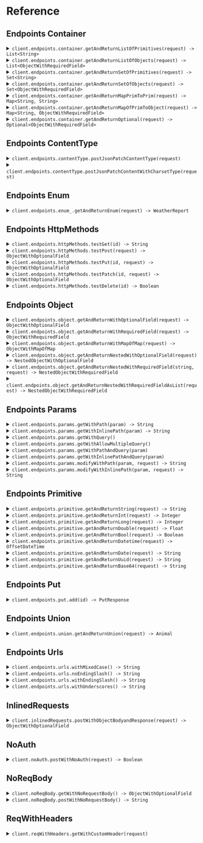 # Reference
## Endpoints Container
<details><summary><code>client.endpoints.container.getAndReturnListOfPrimitives(request) -> List&lt;String&gt;</code></summary>
<dl>
<dd>

#### 🔌 Usage

<dl>
<dd>

<dl>
<dd>

```java
client.endpoints().container().getAndReturnListOfPrimitives(
    Arrays.asList("string", "string")
);
```
</dd>
</dl>
</dd>
</dl>

#### ⚙️ Parameters

<dl>
<dd>

<dl>
<dd>

**request:** `List<String>` 
    
</dd>
</dl>
</dd>
</dl>


</dd>
</dl>
</details>

<details><summary><code>client.endpoints.container.getAndReturnListOfObjects(request) -> List&lt;ObjectWithRequiredField&gt;</code></summary>
<dl>
<dd>

#### 🔌 Usage

<dl>
<dd>

<dl>
<dd>

```java
client.endpoints().container().getAndReturnListOfObjects(
    Arrays.asList(
        ObjectWithRequiredField
            .builder()
            .string("string")
            .build(),
        ObjectWithRequiredField
            .builder()
            .string("string")
            .build()
    )
);
```
</dd>
</dl>
</dd>
</dl>

#### ⚙️ Parameters

<dl>
<dd>

<dl>
<dd>

**request:** `List<ObjectWithRequiredField>` 
    
</dd>
</dl>
</dd>
</dl>


</dd>
</dl>
</details>

<details><summary><code>client.endpoints.container.getAndReturnSetOfPrimitives(request) -> Set&lt;String&gt;</code></summary>
<dl>
<dd>

#### 🔌 Usage

<dl>
<dd>

<dl>
<dd>

```java
client.endpoints().container().getAndReturnSetOfPrimitives(
    new HashSet<String>(
        Arrays.asList("string")
    )
);
```
</dd>
</dl>
</dd>
</dl>

#### ⚙️ Parameters

<dl>
<dd>

<dl>
<dd>

**request:** `Set<String>` 
    
</dd>
</dl>
</dd>
</dl>


</dd>
</dl>
</details>

<details><summary><code>client.endpoints.container.getAndReturnSetOfObjects(request) -> Set&lt;ObjectWithRequiredField&gt;</code></summary>
<dl>
<dd>

#### 🔌 Usage

<dl>
<dd>

<dl>
<dd>

```java
client.endpoints().container().getAndReturnSetOfObjects(
    new HashSet<ObjectWithRequiredField>(
        Arrays.asList(
            ObjectWithRequiredField
                .builder()
                .string("string")
                .build()
        )
    )
);
```
</dd>
</dl>
</dd>
</dl>

#### ⚙️ Parameters

<dl>
<dd>

<dl>
<dd>

**request:** `Set<ObjectWithRequiredField>` 
    
</dd>
</dl>
</dd>
</dl>


</dd>
</dl>
</details>

<details><summary><code>client.endpoints.container.getAndReturnMapPrimToPrim(request) -> Map&lt;String, String&gt;</code></summary>
<dl>
<dd>

#### 🔌 Usage

<dl>
<dd>

<dl>
<dd>

```java
client.endpoints().container().getAndReturnMapPrimToPrim(
    new HashMap<String, String>() {{
        put("string", "string");
    }}
);
```
</dd>
</dl>
</dd>
</dl>

#### ⚙️ Parameters

<dl>
<dd>

<dl>
<dd>

**request:** `Map<String, String>` 
    
</dd>
</dl>
</dd>
</dl>


</dd>
</dl>
</details>

<details><summary><code>client.endpoints.container.getAndReturnMapOfPrimToObject(request) -> Map&lt;String, ObjectWithRequiredField&gt;</code></summary>
<dl>
<dd>

#### 🔌 Usage

<dl>
<dd>

<dl>
<dd>

```java
client.endpoints().container().getAndReturnMapOfPrimToObject(
    new HashMap<String, ObjectWithRequiredField>() {{
        put("string", ObjectWithRequiredField
            .builder()
            .string("string")
            .build());
    }}
);
```
</dd>
</dl>
</dd>
</dl>

#### ⚙️ Parameters

<dl>
<dd>

<dl>
<dd>

**request:** `Map<String, ObjectWithRequiredField>` 
    
</dd>
</dl>
</dd>
</dl>


</dd>
</dl>
</details>

<details><summary><code>client.endpoints.container.getAndReturnOptional(request) -> Optional&lt;ObjectWithRequiredField&gt;</code></summary>
<dl>
<dd>

#### 🔌 Usage

<dl>
<dd>

<dl>
<dd>

```java
client.endpoints().container().getAndReturnOptional(
    Optional.of(
        ObjectWithRequiredField
            .builder()
            .string("string")
            .build()
    )
);
```
</dd>
</dl>
</dd>
</dl>

#### ⚙️ Parameters

<dl>
<dd>

<dl>
<dd>

**request:** `Optional<ObjectWithRequiredField>` 
    
</dd>
</dl>
</dd>
</dl>


</dd>
</dl>
</details>

## Endpoints ContentType
<details><summary><code>client.endpoints.contentType.postJsonPatchContentType(request)</code></summary>
<dl>
<dd>

#### 🔌 Usage

<dl>
<dd>

<dl>
<dd>

```java
client.endpoints().contentType().postJsonPatchContentType(
    ObjectWithOptionalField
        .builder()
        .string("string")
        .integer(1)
        .long_(1000000L)
        .double_(1.1)
        .bool(true)
        .datetime(OffsetDateTime.parse("2024-01-15T09:30:00Z"))
        .date("2023-01-15")
        .uuid(UUID.fromString("d5e9c84f-c2b2-4bf4-b4b0-7ffd7a9ffc32"))
        .base64("SGVsbG8gd29ybGQh".getBytes())
        .list(
            Optional.of(
                Arrays.asList("list", "list")
            )
        )
        .set(
            new HashSet<String>(
                Arrays.asList("set")
            )
        )
        .map(
            new HashMap<Integer, String>() {{
                put(1, "map");
            }}
        )
        .bigint(new BigInteger("1000000"))
        .build()
);
```
</dd>
</dl>
</dd>
</dl>

#### ⚙️ Parameters

<dl>
<dd>

<dl>
<dd>

**request:** `ObjectWithOptionalField` 
    
</dd>
</dl>
</dd>
</dl>


</dd>
</dl>
</details>

<details><summary><code>client.endpoints.contentType.postJsonPatchContentWithCharsetType(request)</code></summary>
<dl>
<dd>

#### 🔌 Usage

<dl>
<dd>

<dl>
<dd>

```java
client.endpoints().contentType().postJsonPatchContentWithCharsetType(
    ObjectWithOptionalField
        .builder()
        .string("string")
        .integer(1)
        .long_(1000000L)
        .double_(1.1)
        .bool(true)
        .datetime(OffsetDateTime.parse("2024-01-15T09:30:00Z"))
        .date("2023-01-15")
        .uuid(UUID.fromString("d5e9c84f-c2b2-4bf4-b4b0-7ffd7a9ffc32"))
        .base64("SGVsbG8gd29ybGQh".getBytes())
        .list(
            Optional.of(
                Arrays.asList("list", "list")
            )
        )
        .set(
            new HashSet<String>(
                Arrays.asList("set")
            )
        )
        .map(
            new HashMap<Integer, String>() {{
                put(1, "map");
            }}
        )
        .bigint(new BigInteger("1000000"))
        .build()
);
```
</dd>
</dl>
</dd>
</dl>

#### ⚙️ Parameters

<dl>
<dd>

<dl>
<dd>

**request:** `ObjectWithOptionalField` 
    
</dd>
</dl>
</dd>
</dl>


</dd>
</dl>
</details>

## Endpoints Enum
<details><summary><code>client.endpoints.enum_.getAndReturnEnum(request) -> WeatherReport</code></summary>
<dl>
<dd>

#### 🔌 Usage

<dl>
<dd>

<dl>
<dd>

```java
client.endpoints().enum_().getAndReturnEnum(WeatherReport.SUNNY);
```
</dd>
</dl>
</dd>
</dl>

#### ⚙️ Parameters

<dl>
<dd>

<dl>
<dd>

**request:** `WeatherReport` 
    
</dd>
</dl>
</dd>
</dl>


</dd>
</dl>
</details>

## Endpoints HttpMethods
<details><summary><code>client.endpoints.httpMethods.testGet(id) -> String</code></summary>
<dl>
<dd>

#### 🔌 Usage

<dl>
<dd>

<dl>
<dd>

```java
client.endpoints().httpMethods().testGet("id");
```
</dd>
</dl>
</dd>
</dl>

#### ⚙️ Parameters

<dl>
<dd>

<dl>
<dd>

**id:** `String` 
    
</dd>
</dl>
</dd>
</dl>


</dd>
</dl>
</details>

<details><summary><code>client.endpoints.httpMethods.testPost(request) -> ObjectWithOptionalField</code></summary>
<dl>
<dd>

#### 🔌 Usage

<dl>
<dd>

<dl>
<dd>

```java
client.endpoints().httpMethods().testPost(
    ObjectWithRequiredField
        .builder()
        .string("string")
        .build()
);
```
</dd>
</dl>
</dd>
</dl>

#### ⚙️ Parameters

<dl>
<dd>

<dl>
<dd>

**request:** `ObjectWithRequiredField` 
    
</dd>
</dl>
</dd>
</dl>


</dd>
</dl>
</details>

<details><summary><code>client.endpoints.httpMethods.testPut(id, request) -> ObjectWithOptionalField</code></summary>
<dl>
<dd>

#### 🔌 Usage

<dl>
<dd>

<dl>
<dd>

```java
client.endpoints().httpMethods().testPut(
    "id",
    ObjectWithRequiredField
        .builder()
        .string("string")
        .build()
);
```
</dd>
</dl>
</dd>
</dl>

#### ⚙️ Parameters

<dl>
<dd>

<dl>
<dd>

**id:** `String` 
    
</dd>
</dl>

<dl>
<dd>

**request:** `ObjectWithRequiredField` 
    
</dd>
</dl>
</dd>
</dl>


</dd>
</dl>
</details>

<details><summary><code>client.endpoints.httpMethods.testPatch(id, request) -> ObjectWithOptionalField</code></summary>
<dl>
<dd>

#### 🔌 Usage

<dl>
<dd>

<dl>
<dd>

```java
client.endpoints().httpMethods().testPatch(
    "id",
    ObjectWithOptionalField
        .builder()
        .string("string")
        .integer(1)
        .long_(1000000L)
        .double_(1.1)
        .bool(true)
        .datetime(OffsetDateTime.parse("2024-01-15T09:30:00Z"))
        .date("2023-01-15")
        .uuid(UUID.fromString("d5e9c84f-c2b2-4bf4-b4b0-7ffd7a9ffc32"))
        .base64("SGVsbG8gd29ybGQh".getBytes())
        .list(
            Optional.of(
                Arrays.asList("list", "list")
            )
        )
        .set(
            new HashSet<String>(
                Arrays.asList("set")
            )
        )
        .map(
            new HashMap<Integer, String>() {{
                put(1, "map");
            }}
        )
        .bigint(new BigInteger("1000000"))
        .build()
);
```
</dd>
</dl>
</dd>
</dl>

#### ⚙️ Parameters

<dl>
<dd>

<dl>
<dd>

**id:** `String` 
    
</dd>
</dl>

<dl>
<dd>

**request:** `ObjectWithOptionalField` 
    
</dd>
</dl>
</dd>
</dl>


</dd>
</dl>
</details>

<details><summary><code>client.endpoints.httpMethods.testDelete(id) -> Boolean</code></summary>
<dl>
<dd>

#### 🔌 Usage

<dl>
<dd>

<dl>
<dd>

```java
client.endpoints().httpMethods().testDelete("id");
```
</dd>
</dl>
</dd>
</dl>

#### ⚙️ Parameters

<dl>
<dd>

<dl>
<dd>

**id:** `String` 
    
</dd>
</dl>
</dd>
</dl>


</dd>
</dl>
</details>

## Endpoints Object
<details><summary><code>client.endpoints.object.getAndReturnWithOptionalField(request) -> ObjectWithOptionalField</code></summary>
<dl>
<dd>

#### 🔌 Usage

<dl>
<dd>

<dl>
<dd>

```java
client.endpoints().object().getAndReturnWithOptionalField(
    ObjectWithOptionalField
        .builder()
        .string("string")
        .integer(1)
        .long_(1000000L)
        .double_(1.1)
        .bool(true)
        .datetime(OffsetDateTime.parse("2024-01-15T09:30:00Z"))
        .date("2023-01-15")
        .uuid(UUID.fromString("d5e9c84f-c2b2-4bf4-b4b0-7ffd7a9ffc32"))
        .base64("SGVsbG8gd29ybGQh".getBytes())
        .list(
            Optional.of(
                Arrays.asList("list", "list")
            )
        )
        .set(
            new HashSet<String>(
                Arrays.asList("set")
            )
        )
        .map(
            new HashMap<Integer, String>() {{
                put(1, "map");
            }}
        )
        .bigint(new BigInteger("1000000"))
        .build()
);
```
</dd>
</dl>
</dd>
</dl>

#### ⚙️ Parameters

<dl>
<dd>

<dl>
<dd>

**request:** `ObjectWithOptionalField` 
    
</dd>
</dl>
</dd>
</dl>


</dd>
</dl>
</details>

<details><summary><code>client.endpoints.object.getAndReturnWithRequiredField(request) -> ObjectWithRequiredField</code></summary>
<dl>
<dd>

#### 🔌 Usage

<dl>
<dd>

<dl>
<dd>

```java
client.endpoints().object().getAndReturnWithRequiredField(
    ObjectWithRequiredField
        .builder()
        .string("string")
        .build()
);
```
</dd>
</dl>
</dd>
</dl>

#### ⚙️ Parameters

<dl>
<dd>

<dl>
<dd>

**request:** `ObjectWithRequiredField` 
    
</dd>
</dl>
</dd>
</dl>


</dd>
</dl>
</details>

<details><summary><code>client.endpoints.object.getAndReturnWithMapOfMap(request) -> ObjectWithMapOfMap</code></summary>
<dl>
<dd>

#### 🔌 Usage

<dl>
<dd>

<dl>
<dd>

```java
client.endpoints().object().getAndReturnWithMapOfMap(
    ObjectWithMapOfMap
        .builder()
        .map(
            new HashMap<String, Map<String, String>>() {{
                put("map", new HashMap<String, String>() {{
                    put("map", "map");
                }});
            }}
        )
        .build()
);
```
</dd>
</dl>
</dd>
</dl>

#### ⚙️ Parameters

<dl>
<dd>

<dl>
<dd>

**request:** `ObjectWithMapOfMap` 
    
</dd>
</dl>
</dd>
</dl>


</dd>
</dl>
</details>

<details><summary><code>client.endpoints.object.getAndReturnNestedWithOptionalField(request) -> NestedObjectWithOptionalField</code></summary>
<dl>
<dd>

#### 🔌 Usage

<dl>
<dd>

<dl>
<dd>

```java
client.endpoints().object().getAndReturnNestedWithOptionalField(
    NestedObjectWithOptionalField
        .builder()
        .string("string")
        .nestedObject(
            ObjectWithOptionalField
                .builder()
                .string("string")
                .integer(1)
                .long_(1000000L)
                .double_(1.1)
                .bool(true)
                .datetime(OffsetDateTime.parse("2024-01-15T09:30:00Z"))
                .date("2023-01-15")
                .uuid(UUID.fromString("d5e9c84f-c2b2-4bf4-b4b0-7ffd7a9ffc32"))
                .base64("SGVsbG8gd29ybGQh".getBytes())
                .list(
                    Optional.of(
                        Arrays.asList("list", "list")
                    )
                )
                .set(
                    new HashSet<String>(
                        Arrays.asList("set")
                    )
                )
                .map(
                    new HashMap<Integer, String>() {{
                        put(1, "map");
                    }}
                )
                .bigint(new BigInteger("1000000"))
                .build()
        )
        .build()
);
```
</dd>
</dl>
</dd>
</dl>

#### ⚙️ Parameters

<dl>
<dd>

<dl>
<dd>

**request:** `NestedObjectWithOptionalField` 
    
</dd>
</dl>
</dd>
</dl>


</dd>
</dl>
</details>

<details><summary><code>client.endpoints.object.getAndReturnNestedWithRequiredField(string, request) -> NestedObjectWithRequiredField</code></summary>
<dl>
<dd>

#### 🔌 Usage

<dl>
<dd>

<dl>
<dd>

```java
client.endpoints().object().getAndReturnNestedWithRequiredField(
    "string",
    NestedObjectWithRequiredField
        .builder()
        .string("string")
        .nestedObject(
            ObjectWithOptionalField
                .builder()
                .string("string")
                .integer(1)
                .long_(1000000L)
                .double_(1.1)
                .bool(true)
                .datetime(OffsetDateTime.parse("2024-01-15T09:30:00Z"))
                .date("2023-01-15")
                .uuid(UUID.fromString("d5e9c84f-c2b2-4bf4-b4b0-7ffd7a9ffc32"))
                .base64("SGVsbG8gd29ybGQh".getBytes())
                .list(
                    Optional.of(
                        Arrays.asList("list", "list")
                    )
                )
                .set(
                    new HashSet<String>(
                        Arrays.asList("set")
                    )
                )
                .map(
                    new HashMap<Integer, String>() {{
                        put(1, "map");
                    }}
                )
                .bigint(new BigInteger("1000000"))
                .build()
        )
        .build()
);
```
</dd>
</dl>
</dd>
</dl>

#### ⚙️ Parameters

<dl>
<dd>

<dl>
<dd>

**string:** `String` 
    
</dd>
</dl>

<dl>
<dd>

**request:** `NestedObjectWithRequiredField` 
    
</dd>
</dl>
</dd>
</dl>


</dd>
</dl>
</details>

<details><summary><code>client.endpoints.object.getAndReturnNestedWithRequiredFieldAsList(request) -> NestedObjectWithRequiredField</code></summary>
<dl>
<dd>

#### 🔌 Usage

<dl>
<dd>

<dl>
<dd>

```java
client.endpoints().object().getAndReturnNestedWithRequiredFieldAsList(
    Arrays.asList(
        NestedObjectWithRequiredField
            .builder()
            .string("string")
            .nestedObject(
                ObjectWithOptionalField
                    .builder()
                    .string("string")
                    .integer(1)
                    .long_(1000000L)
                    .double_(1.1)
                    .bool(true)
                    .datetime(OffsetDateTime.parse("2024-01-15T09:30:00Z"))
                    .date("2023-01-15")
                    .uuid(UUID.fromString("d5e9c84f-c2b2-4bf4-b4b0-7ffd7a9ffc32"))
                    .base64("SGVsbG8gd29ybGQh".getBytes())
                    .list(
                        Optional.of(
                            Arrays.asList("list", "list")
                        )
                    )
                    .set(
                        new HashSet<String>(
                            Arrays.asList("set")
                        )
                    )
                    .map(
                        new HashMap<Integer, String>() {{
                            put(1, "map");
                        }}
                    )
                    .bigint(new BigInteger("1000000"))
                    .build()
            )
            .build(),
        NestedObjectWithRequiredField
            .builder()
            .string("string")
            .nestedObject(
                ObjectWithOptionalField
                    .builder()
                    .string("string")
                    .integer(1)
                    .long_(1000000L)
                    .double_(1.1)
                    .bool(true)
                    .datetime(OffsetDateTime.parse("2024-01-15T09:30:00Z"))
                    .date("2023-01-15")
                    .uuid(UUID.fromString("d5e9c84f-c2b2-4bf4-b4b0-7ffd7a9ffc32"))
                    .base64("SGVsbG8gd29ybGQh".getBytes())
                    .list(
                        Optional.of(
                            Arrays.asList("list", "list")
                        )
                    )
                    .set(
                        new HashSet<String>(
                            Arrays.asList("set")
                        )
                    )
                    .map(
                        new HashMap<Integer, String>() {{
                            put(1, "map");
                        }}
                    )
                    .bigint(new BigInteger("1000000"))
                    .build()
            )
            .build()
    )
);
```
</dd>
</dl>
</dd>
</dl>

#### ⚙️ Parameters

<dl>
<dd>

<dl>
<dd>

**request:** `List<NestedObjectWithRequiredField>` 
    
</dd>
</dl>
</dd>
</dl>


</dd>
</dl>
</details>

## Endpoints Params
<details><summary><code>client.endpoints.params.getWithPath(param) -> String</code></summary>
<dl>
<dd>

#### 📝 Description

<dl>
<dd>

<dl>
<dd>

GET with path param
</dd>
</dl>
</dd>
</dl>

#### 🔌 Usage

<dl>
<dd>

<dl>
<dd>

```java
client.endpoints().params().getWithPath("param");
```
</dd>
</dl>
</dd>
</dl>

#### ⚙️ Parameters

<dl>
<dd>

<dl>
<dd>

**param:** `String` 
    
</dd>
</dl>
</dd>
</dl>


</dd>
</dl>
</details>

<details><summary><code>client.endpoints.params.getWithInlinePath(param) -> String</code></summary>
<dl>
<dd>

#### 📝 Description

<dl>
<dd>

<dl>
<dd>

GET with path param
</dd>
</dl>
</dd>
</dl>

#### 🔌 Usage

<dl>
<dd>

<dl>
<dd>

```java
client.endpoints().params().getWithPath("param");
```
</dd>
</dl>
</dd>
</dl>

#### ⚙️ Parameters

<dl>
<dd>

<dl>
<dd>

**param:** `String` 
    
</dd>
</dl>
</dd>
</dl>


</dd>
</dl>
</details>

<details><summary><code>client.endpoints.params.getWithQuery()</code></summary>
<dl>
<dd>

#### 📝 Description

<dl>
<dd>

<dl>
<dd>

GET with query param
</dd>
</dl>
</dd>
</dl>

#### 🔌 Usage

<dl>
<dd>

<dl>
<dd>

```java
client.endpoints().params().getWithQuery(
    GetWithQuery
        .builder()
        .query("query")
        .number(1)
        .build()
);
```
</dd>
</dl>
</dd>
</dl>

#### ⚙️ Parameters

<dl>
<dd>

<dl>
<dd>

**query:** `String` 
    
</dd>
</dl>

<dl>
<dd>

**number:** `Integer` 
    
</dd>
</dl>
</dd>
</dl>


</dd>
</dl>
</details>

<details><summary><code>client.endpoints.params.getWithAllowMultipleQuery()</code></summary>
<dl>
<dd>

#### 📝 Description

<dl>
<dd>

<dl>
<dd>

GET with multiple of same query param
</dd>
</dl>
</dd>
</dl>

#### 🔌 Usage

<dl>
<dd>

<dl>
<dd>

```java
client.endpoints().params().getWithQuery(
    GetWithQuery
        .builder()
        .query("query")
        .number(1)
        .build()
);
```
</dd>
</dl>
</dd>
</dl>

#### ⚙️ Parameters

<dl>
<dd>

<dl>
<dd>

**query:** `String` 
    
</dd>
</dl>

<dl>
<dd>

**number:** `Integer` 
    
</dd>
</dl>
</dd>
</dl>


</dd>
</dl>
</details>

<details><summary><code>client.endpoints.params.getWithPathAndQuery(param)</code></summary>
<dl>
<dd>

#### 📝 Description

<dl>
<dd>

<dl>
<dd>

GET with path and query params
</dd>
</dl>
</dd>
</dl>

#### 🔌 Usage

<dl>
<dd>

<dl>
<dd>

```java
client.endpoints().params().getWithPathAndQuery(
    "param",
    GetWithPathAndQuery
        .builder()
        .query("query")
        .build()
);
```
</dd>
</dl>
</dd>
</dl>

#### ⚙️ Parameters

<dl>
<dd>

<dl>
<dd>

**param:** `String` 
    
</dd>
</dl>

<dl>
<dd>

**query:** `String` 
    
</dd>
</dl>
</dd>
</dl>


</dd>
</dl>
</details>

<details><summary><code>client.endpoints.params.getWithInlinePathAndQuery(param)</code></summary>
<dl>
<dd>

#### 📝 Description

<dl>
<dd>

<dl>
<dd>

GET with path and query params
</dd>
</dl>
</dd>
</dl>

#### 🔌 Usage

<dl>
<dd>

<dl>
<dd>

```java
client.endpoints().params().getWithPathAndQuery(
    "param",
    GetWithPathAndQuery
        .builder()
        .query("query")
        .build()
);
```
</dd>
</dl>
</dd>
</dl>

#### ⚙️ Parameters

<dl>
<dd>

<dl>
<dd>

**param:** `String` 
    
</dd>
</dl>

<dl>
<dd>

**query:** `String` 
    
</dd>
</dl>
</dd>
</dl>


</dd>
</dl>
</details>

<details><summary><code>client.endpoints.params.modifyWithPath(param, request) -> String</code></summary>
<dl>
<dd>

#### 📝 Description

<dl>
<dd>

<dl>
<dd>

PUT to update with path param
</dd>
</dl>
</dd>
</dl>

#### 🔌 Usage

<dl>
<dd>

<dl>
<dd>

```java
client.endpoints().params().modifyWithPath("param", "string");
```
</dd>
</dl>
</dd>
</dl>

#### ⚙️ Parameters

<dl>
<dd>

<dl>
<dd>

**param:** `String` 
    
</dd>
</dl>

<dl>
<dd>

**request:** `String` 
    
</dd>
</dl>
</dd>
</dl>


</dd>
</dl>
</details>

<details><summary><code>client.endpoints.params.modifyWithInlinePath(param, request) -> String</code></summary>
<dl>
<dd>

#### 📝 Description

<dl>
<dd>

<dl>
<dd>

PUT to update with path param
</dd>
</dl>
</dd>
</dl>

#### 🔌 Usage

<dl>
<dd>

<dl>
<dd>

```java
client.endpoints().params().modifyWithPath("param", "string");
```
</dd>
</dl>
</dd>
</dl>

#### ⚙️ Parameters

<dl>
<dd>

<dl>
<dd>

**param:** `String` 
    
</dd>
</dl>

<dl>
<dd>

**request:** `String` 
    
</dd>
</dl>
</dd>
</dl>


</dd>
</dl>
</details>

## Endpoints Primitive
<details><summary><code>client.endpoints.primitive.getAndReturnString(request) -> String</code></summary>
<dl>
<dd>

#### 🔌 Usage

<dl>
<dd>

<dl>
<dd>

```java
client.endpoints().primitive().getAndReturnString("string");
```
</dd>
</dl>
</dd>
</dl>

#### ⚙️ Parameters

<dl>
<dd>

<dl>
<dd>

**request:** `String` 
    
</dd>
</dl>
</dd>
</dl>


</dd>
</dl>
</details>

<details><summary><code>client.endpoints.primitive.getAndReturnInt(request) -> Integer</code></summary>
<dl>
<dd>

#### 🔌 Usage

<dl>
<dd>

<dl>
<dd>

```java
client.endpoints().primitive().getAndReturnInt(1);
```
</dd>
</dl>
</dd>
</dl>

#### ⚙️ Parameters

<dl>
<dd>

<dl>
<dd>

**request:** `Integer` 
    
</dd>
</dl>
</dd>
</dl>


</dd>
</dl>
</details>

<details><summary><code>client.endpoints.primitive.getAndReturnLong(request) -> Integer</code></summary>
<dl>
<dd>

#### 🔌 Usage

<dl>
<dd>

<dl>
<dd>

```java
client.endpoints().primitive().getAndReturnLong(1000000L);
```
</dd>
</dl>
</dd>
</dl>

#### ⚙️ Parameters

<dl>
<dd>

<dl>
<dd>

**request:** `Integer` 
    
</dd>
</dl>
</dd>
</dl>


</dd>
</dl>
</details>

<details><summary><code>client.endpoints.primitive.getAndReturnDouble(request) -> Float</code></summary>
<dl>
<dd>

#### 🔌 Usage

<dl>
<dd>

<dl>
<dd>

```java
client.endpoints().primitive().getAndReturnDouble(1.1);
```
</dd>
</dl>
</dd>
</dl>

#### ⚙️ Parameters

<dl>
<dd>

<dl>
<dd>

**request:** `Float` 
    
</dd>
</dl>
</dd>
</dl>


</dd>
</dl>
</details>

<details><summary><code>client.endpoints.primitive.getAndReturnBool(request) -> Boolean</code></summary>
<dl>
<dd>

#### 🔌 Usage

<dl>
<dd>

<dl>
<dd>

```java
client.endpoints().primitive().getAndReturnBool(true);
```
</dd>
</dl>
</dd>
</dl>

#### ⚙️ Parameters

<dl>
<dd>

<dl>
<dd>

**request:** `Boolean` 
    
</dd>
</dl>
</dd>
</dl>


</dd>
</dl>
</details>

<details><summary><code>client.endpoints.primitive.getAndReturnDatetime(request) -> OffsetDateTime</code></summary>
<dl>
<dd>

#### 🔌 Usage

<dl>
<dd>

<dl>
<dd>

```java
client.endpoints().primitive().getAndReturnDatetime(OffsetDateTime.parse("2024-01-15T09:30:00Z"));
```
</dd>
</dl>
</dd>
</dl>

#### ⚙️ Parameters

<dl>
<dd>

<dl>
<dd>

**request:** `OffsetDateTime` 
    
</dd>
</dl>
</dd>
</dl>


</dd>
</dl>
</details>

<details><summary><code>client.endpoints.primitive.getAndReturnDate(request) -> String</code></summary>
<dl>
<dd>

#### 🔌 Usage

<dl>
<dd>

<dl>
<dd>

```java
client.endpoints().primitive().getAndReturnDate("2023-01-15");
```
</dd>
</dl>
</dd>
</dl>

#### ⚙️ Parameters

<dl>
<dd>

<dl>
<dd>

**request:** `String` 
    
</dd>
</dl>
</dd>
</dl>


</dd>
</dl>
</details>

<details><summary><code>client.endpoints.primitive.getAndReturnUuid(request) -> String</code></summary>
<dl>
<dd>

#### 🔌 Usage

<dl>
<dd>

<dl>
<dd>

```java
client.endpoints().primitive().getAndReturnUuid(UUID.fromString("d5e9c84f-c2b2-4bf4-b4b0-7ffd7a9ffc32"));
```
</dd>
</dl>
</dd>
</dl>

#### ⚙️ Parameters

<dl>
<dd>

<dl>
<dd>

**request:** `String` 
    
</dd>
</dl>
</dd>
</dl>


</dd>
</dl>
</details>

<details><summary><code>client.endpoints.primitive.getAndReturnBase64(request) -> String</code></summary>
<dl>
<dd>

#### 🔌 Usage

<dl>
<dd>

<dl>
<dd>

```java
client.endpoints().primitive().getAndReturnBase64("SGVsbG8gd29ybGQh".getBytes());
```
</dd>
</dl>
</dd>
</dl>

#### ⚙️ Parameters

<dl>
<dd>

<dl>
<dd>

**request:** `String` 
    
</dd>
</dl>
</dd>
</dl>


</dd>
</dl>
</details>

## Endpoints Put
<details><summary><code>client.endpoints.put.add(id) -> PutResponse</code></summary>
<dl>
<dd>

#### 🔌 Usage

<dl>
<dd>

<dl>
<dd>

```java
client.endpoints().put().add(
    "id",
    PutRequest
        .builder()
        .build()
);
```
</dd>
</dl>
</dd>
</dl>

#### ⚙️ Parameters

<dl>
<dd>

<dl>
<dd>

**id:** `String` 
    
</dd>
</dl>
</dd>
</dl>


</dd>
</dl>
</details>

## Endpoints Union
<details><summary><code>client.endpoints.union.getAndReturnUnion(request) -> Animal</code></summary>
<dl>
<dd>

#### 🔌 Usage

<dl>
<dd>

<dl>
<dd>

```java
client.endpoints().union().getAndReturnUnion(
    Animal.dog(
        Dog
            .builder()
            .name("name")
            .likesToWoof(true)
            .build()
    )
);
```
</dd>
</dl>
</dd>
</dl>

#### ⚙️ Parameters

<dl>
<dd>

<dl>
<dd>

**request:** `Animal` 
    
</dd>
</dl>
</dd>
</dl>


</dd>
</dl>
</details>

## Endpoints Urls
<details><summary><code>client.endpoints.urls.withMixedCase() -> String</code></summary>
<dl>
<dd>

#### 🔌 Usage

<dl>
<dd>

<dl>
<dd>

```java
client.endpoints().urls().withMixedCase();
```
</dd>
</dl>
</dd>
</dl>


</dd>
</dl>
</details>

<details><summary><code>client.endpoints.urls.noEndingSlash() -> String</code></summary>
<dl>
<dd>

#### 🔌 Usage

<dl>
<dd>

<dl>
<dd>

```java
client.endpoints().urls().noEndingSlash();
```
</dd>
</dl>
</dd>
</dl>


</dd>
</dl>
</details>

<details><summary><code>client.endpoints.urls.withEndingSlash() -> String</code></summary>
<dl>
<dd>

#### 🔌 Usage

<dl>
<dd>

<dl>
<dd>

```java
client.endpoints().urls().withEndingSlash();
```
</dd>
</dl>
</dd>
</dl>


</dd>
</dl>
</details>

<details><summary><code>client.endpoints.urls.withUnderscores() -> String</code></summary>
<dl>
<dd>

#### 🔌 Usage

<dl>
<dd>

<dl>
<dd>

```java
client.endpoints().urls().withUnderscores();
```
</dd>
</dl>
</dd>
</dl>


</dd>
</dl>
</details>

## InlinedRequests
<details><summary><code>client.inlinedRequests.postWithObjectBodyandResponse(request) -> ObjectWithOptionalField</code></summary>
<dl>
<dd>

#### 📝 Description

<dl>
<dd>

<dl>
<dd>

POST with custom object in request body, response is an object
</dd>
</dl>
</dd>
</dl>

#### 🔌 Usage

<dl>
<dd>

<dl>
<dd>

```java
client.inlinedRequests().postWithObjectBodyandResponse(
    PostWithObjectBody
        .builder()
        .string("string")
        .integer(1)
        .nestedObject(
            ObjectWithOptionalField
                .builder()
                .string("string")
                .integer(1)
                .long_(1000000L)
                .double_(1.1)
                .bool(true)
                .datetime(OffsetDateTime.parse("2024-01-15T09:30:00Z"))
                .date("2023-01-15")
                .uuid(UUID.fromString("d5e9c84f-c2b2-4bf4-b4b0-7ffd7a9ffc32"))
                .base64("SGVsbG8gd29ybGQh".getBytes())
                .list(
                    Optional.of(
                        Arrays.asList("list", "list")
                    )
                )
                .set(
                    new HashSet<String>(
                        Arrays.asList("set")
                    )
                )
                .map(
                    new HashMap<Integer, String>() {{
                        put(1, "map");
                    }}
                )
                .bigint(new BigInteger("1000000"))
                .build()
        )
        .build()
);
```
</dd>
</dl>
</dd>
</dl>

#### ⚙️ Parameters

<dl>
<dd>

<dl>
<dd>

**string:** `String` 
    
</dd>
</dl>

<dl>
<dd>

**integer:** `Integer` 
    
</dd>
</dl>

<dl>
<dd>

**nestedObject:** `ObjectWithOptionalField` 
    
</dd>
</dl>
</dd>
</dl>


</dd>
</dl>
</details>

## NoAuth
<details><summary><code>client.noAuth.postWithNoAuth(request) -> Boolean</code></summary>
<dl>
<dd>

#### 📝 Description

<dl>
<dd>

<dl>
<dd>

POST request with no auth
</dd>
</dl>
</dd>
</dl>

#### 🔌 Usage

<dl>
<dd>

<dl>
<dd>

```java
client.noAuth().postWithNoAuth(new 
HashMap<String, Object>() {{put("key", "value");
}});
```
</dd>
</dl>
</dd>
</dl>

#### ⚙️ Parameters

<dl>
<dd>

<dl>
<dd>

**request:** `Object` 
    
</dd>
</dl>
</dd>
</dl>


</dd>
</dl>
</details>

## NoReqBody
<details><summary><code>client.noReqBody.getWithNoRequestBody() -> ObjectWithOptionalField</code></summary>
<dl>
<dd>

#### 🔌 Usage

<dl>
<dd>

<dl>
<dd>

```java
client.noReqBody().getWithNoRequestBody();
```
</dd>
</dl>
</dd>
</dl>


</dd>
</dl>
</details>

<details><summary><code>client.noReqBody.postWithNoRequestBody() -> String</code></summary>
<dl>
<dd>

#### 🔌 Usage

<dl>
<dd>

<dl>
<dd>

```java
client.noReqBody().postWithNoRequestBody();
```
</dd>
</dl>
</dd>
</dl>


</dd>
</dl>
</details>

## ReqWithHeaders
<details><summary><code>client.reqWithHeaders.getWithCustomHeader(request)</code></summary>
<dl>
<dd>

#### 🔌 Usage

<dl>
<dd>

<dl>
<dd>

```java
client.reqWithHeaders().getWithCustomHeader(
    ReqWithHeaders
        .builder()
        .xTestServiceHeader("X-TEST-SERVICE-HEADER")
        .xTestEndpointHeader("X-TEST-ENDPOINT-HEADER")
        .body("string")
        .build()
);
```
</dd>
</dl>
</dd>
</dl>

#### ⚙️ Parameters

<dl>
<dd>

<dl>
<dd>

**xTestEndpointHeader:** `String` 
    
</dd>
</dl>

<dl>
<dd>

**request:** `String` 
    
</dd>
</dl>
</dd>
</dl>


</dd>
</dl>
</details>
